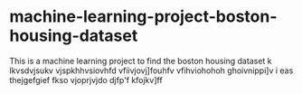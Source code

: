 # machine-learning-project-boston-housing-dataset
 This is a machine learning project to find the boston housing dataset 
k
lkvsdvjsukv
vjspkhhvsiovhfd
vfiivjovj]fouhfv
vfihviohohoh
ghoivnippi]v
i eas thejgefgief
fkso
vjoprjvjdo
djfp'f
kfojkv]ff
